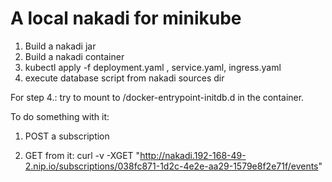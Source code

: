 # A local nakadi for minikube

1. Build a nakadi jar
2. Build a nakadi container 
3. kubectl apply -f deployment.yaml , service.yaml, ingress.yaml
4. execute database script from nakadi sources dir

For step 4.: try to mount to /docker-entrypoint-initdb.d in the container.



To do something with it:

1. POST a subscription

2. GET from it: 
curl -v -XGET "http://nakadi.192-168-49-2.nip.io/subscriptions/038fc871-1d2c-4e2e-aa29-1579e8f2e71f/events"
